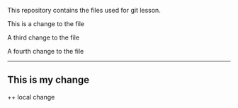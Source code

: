 This repository contains the files used for git lesson.

This is a change to the file

A third change to the file

A fourth change to the file

-----
This is my change
-----

++ local change
